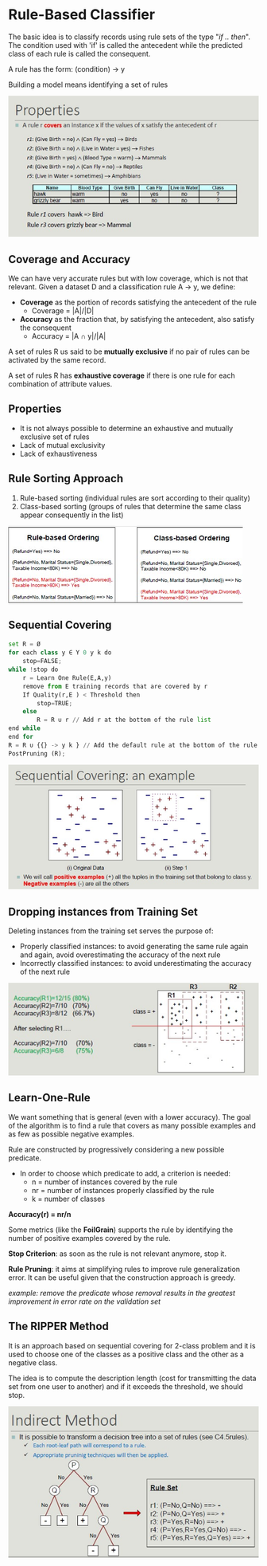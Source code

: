 # Rule-Based Classifier

The basic idea is to classify records using rule sets of the type "*if .. then*". The condition used with 'if' is called the antecedent while the predicted class of each rule is called the consequent.

A rule has the form: (condition) -> y

Building a model means identifying a set of rules

![](properties.jpg)

## Coverage and Accuracy

We can have very accurate rules but with low coverage, which is not that relevant.
Given a dataset D and a classification rule A -> y, we define:

- **Coverage** as the portion of records satisfying the antecedent of the rule
    - Coverage = |A|/|D|
- **Accuracy** as the fraction that, by satisfying the antecedent, also satisfy the consequent
    - Accuracy = |A ∩ y|/|A|

A set of rules R us said to be **mutually exclusive** if no pair of rules can be activated by the same record.

A set of rules R has **exhaustive coverage** if there is one rule for each combination of attribute values.

## Properties

- It is not always possible to determine an exhaustive and mutually exclusive set of rules
- Lack of mutual exclusivity
- Lack of exhaustiveness

## Rule Sorting Approach

1. Rule-based sorting (individual rules are sort according to their quality)
2. Class-based sorting (groups of rules that determine the same class appear consequently in the list)

![](sorting.jpg)

## Sequential Covering

```python
set R = Ø
for each class y ∈ Y 0 y k do
    stop=FALSE;
while !stop do
    r = Learn One Rule(E,A,y)
    remove from E training records that are covered by r
    If Quality(r,E ) < Threshold then
        stop=TRUE;
    else
        R = R ∪ r // Add r at the bottom of the rule list
end while
end for
R = R ∪ {{} -> y k } // Add the default rule at the bottom of the rule list
PostPruning (R);

```
![](sequantial.jpg)

## Dropping instances from Training Set
Deleting instances from the training set serves the purpose of:

- Properly classified instances: to avoid generating the same rule again and again, avoid overestimating the accuracy of the next rule
- Incorrectly classified instances: to avoid underestimating the accuracy of the next rule

![](dropping.jpg)

## Learn-One-Rule

We want something that is general (even with a lower accuracy). The goal of the algorithm is to find a rule that covers as many possible examples and as few as possible negative examples.

Rule are constructed by progressively considering a new possible predicate.

- In order to choose which predicate to add, a criterion is needed:
    - n = number of instances covered by the rule
    - nr = number of instances properly classified by the rule
    - k = number of classes

**Accuracy(r) = nr/n**

Some metrics (like the **FoilGrain**) supports the rule by identifying the number of positive examples covered by the rule.

**Stop Criterion**: as soon as the rule is not relevant anymore, stop it.

**Rule Pruning**: it aims at simplifying rules to improve rule generalization error.
It can be useful given that the construction approach is greedy.

*example: remove the predicate whose removal results in the greatest improvement in error rate on the validation set*

## The RIPPER Method

It is an approach based on sequential covering for 2-class problem and it is used to choose one of the classes as a positive class and the other as a negative class.

The idea is to compute the description length (cost for transmitting the data set from one user to another) and if it exceeds the threshold, we should stop.

![](indirect.jpg)





